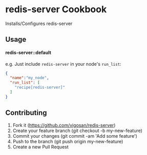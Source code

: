redis-server Cookbook
=====================

Installs/Configures redis-server

Usage
-----
#### redis-server::default

e.g.
Just include `redis-server` in your node's `run_list`:

```json
{
  "name":"my_node",
  "run_list": [
    "recipe[redis-server]"
  ]
}
```

Contributing
------------
1. Fork it (https://github.com/vigosan/redis-server)
2. Create your feature branch (git checkout -b my-new-feature)
3. Commit your changes (git commit -am 'Add some feature')
4. Push to the branch (git push origin my-new-feature)
5. Create a new Pull Request
